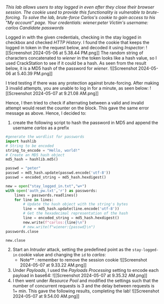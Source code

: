 *This lab allows users to stay logged in even after they close their browser session. The cookie used to provide this functionality is vulnerable to brute-forcing.
To solve the lab, brute-force Carlos's cookie to gain access to his "My account" page.
Your credentials: wiener:peter
Victim's username: carlos
Candidate passwords*

Logged in with the given credentials, checking in the stay logged in checkbox and checked *HTTP History*. I found the cookie that keeps the logged in token in the request below, and decoded it using *Inspector*:
![[Screenshot 2024-05-06 at 5.38.44 PM.png]]
The random string of characters concatenated to *wiener* in the token looks like a hash value, so I used CrackStation to see if it could be a hash. As seen from the result below, it is a MD5 hash of the password for *wiener*. 
![[Screenshot 2024-05-06 at 5.40.39 PM.png]]

I tried testing if there was any protection against brute-forcing. After making 3 invalid attempts, you are unable to log in for a minute, as seen below:
![[Screenshot 2024-05-07 at 9.21.08 AM.png]]

Hence, I then tried to check if alternating between a valid and invalid attempt would reset the counter on the block. This gave the same error message as above. Hence, I decided to:
1. create the following script to hash the password in MD5 and append the username *carlos* as a prefix
```python
#generate the wordlist for passwords
import hashlib
# String to be encoded
string_to_encode = "Hello, world!"
# Create an MD5 hash object
md5_hash = hashlib.md5()

passwd = "peter"
passwd = md5_hash.update(passwd.encode('utf-8'))
passwd = encoded_string = md5_hash.hexdigest()

new = open("stay_logged_in.txt","w+")
with open('auth_pw.txt','r') as passwords:
    lines = passwords.readlines()
    for line in lines: 
        # Update the hash object with the string's bytes
        line = md5_hash.update(line.encode('utf-8'))
        # Get the hexadecimal representation of the hash
        line = encoded_string = md5_hash.hexdigest() 
        new.write(f"carlos:{line}\n")
        # new.write(f"wiener:{passwd}\n")
passwords.close

new.close


```
2. Start an *Intruder* attack, setting the predefined point as the `stay-logged-in` cookie value and changing the `id` to *carlos*:
	- Note** : remember to remove the session cookie
![[Screenshot 2024-05-07 at 9.33.22 AM.png]]
3. Under *Payloads*, I used the *Payloads Processing* setting to encode each payload in base64:
![[Screenshot 2024-05-07 at 9.35.32 AM.png]]
4. I then went under *Resource Pool* and modified the settings such that the number of concurrent requests is 3 and the delay between requests is 1+ min.
This gave the following results, completing the lab!
![[Screenshot 2024-05-07 at 9.54.00 AM.png]]
